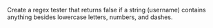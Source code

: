 Create a regex tester that returns false if a string (username) contains anything besides lowercase letters, numbers, and dashes.